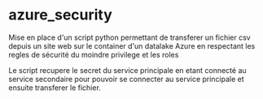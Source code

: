 # azure_security
 
Mise en place d'un script python permettant de transferer un fichier csv depuis un site web sur le container d'un datalake Azure 
en respectant les regles de sécurité du moindre privilege et les roles

Le script recupere le secret du service principale en etant connecté au service secondaire pour pouvoir se connecter au service principale
et ensuite transferer le fichier.
